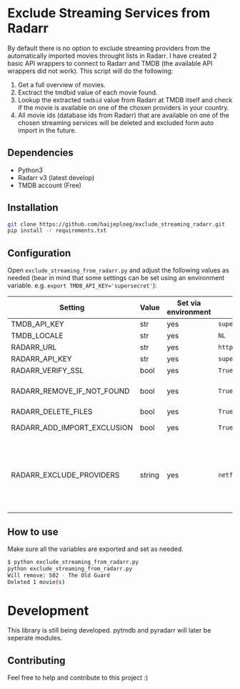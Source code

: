 # Exclude Streaming Services from Radarr
By default there is no option to exclude streaming providers from the automatically imported movies throught lists in Radarr. I have created 2 basic API wrappers to connect to Radarr and TMDB (the available API wrappers did not work). This script will do the following:
1. Get a full overview of movies.
2. Exctract the tmdbid value of each movie found.
3. Lookup the extracted `tmdbid` value from Radarr at TMDB itself and check if the movie is available on one of the chosen providers in your country.
4. All movie ids (database ids from Radarr) that are available on one of the chosen streaming services will be deleted and excluded form auto import in the future.

## Dependencies
- Python3
- Radarr v3 (latest develop)
- TMDB account (Free)

## Installation
```bash
git clone https://github.com/haijeploeg/exclude_streaming_radarr.git
pip install -r requirements.txt
```

## Configuration
Open `exclude_streaming_from_radarr.py` and adjust the following values as needed (bear in mind that some settings can be set using an environment variable. e.g. `export TMDB_API_KEY='supersecret'`):

Setting | Value | Set via environment | Default value | Description
---|---|---|---|---
TMDB_API_KEY | str | yes | `supersecret` | Your TMDB API key.
TMDB_LOCALE | str | yes | `NL` | A 2 letter country code. Defaults to: `'NL'`.
RADARR_URL | str | yes | `http://localhost:7878` | The Radarr base url.
RADARR_API_KEY | str | yes | `supersecret` | Your Radarr API key.
RADARR_VERIFY_SSL | bool | yes | `True` | Whether or not to verify the SSL certificate.
RADARR_REMOVE_IF_NOT_FOUND | bool | yes | `True` | If a movie from Radarr is not found on tmdbid (if it is deleted on tmdbid for example) delete this movie too.
RADARR_DELETE_FILES | bool | yes | `True` | Wether tot delete any existing files.
RADARR_ADD_IMPORT_EXCLUSION | bool | yes | `True` | Wether to exclude the movie from any future import.
RADARR_EXCLUDE_PROVIDERS | string | yes | `netflix` | A comma seperated string containing all the streaming services you want to exclude from importing in to radarr. NOT case sensitive. Example `export RADARR_EXCLUDE_PROVIDERS="netflix, amazon prime video, videoland". More info: https://developers.themoviedb.org/3/movies/get-movie-watch-providers

## How to use
Make sure all the variables are exported and set as needed.
```bash
$ python exclude_streaming_from_radarr.py
python exclude_streaming_from_radarr.py
Will remove: 502 - The Old Guard
Deleted 1 movie(s)
```

# Development
This library is still being developed. pytmdb and pyradarr will later be seperate modules.

## Contributing
Feel free to help and contribute to this project :)
